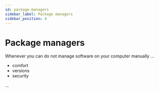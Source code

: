 ```yaml
---
id: package-managers
sidebar_label: Package managers
sidebar_position: 4
---
```

# Package managers

Whenever you can do not manage software on your computer manually ...

- comfort
- versions
- security

...
